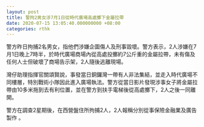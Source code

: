 ```yaml
---
layout: post
title: 警拘2男女涉7月1日從時代廣場高處擲下金屬拉帶
date: 2020-07-15 13:05:40.000000000 +08:00
categories: rthk
---
```


警方昨日拘捕2名男女，指他們涉嫌企圖傷人及刑事毀壞。警方表示，2人涉嫌在7月1日晚上7時半，於時代廣場商場內從高處投擲約7公斤重的金屬拉帶，未有傷及任何人士但破壞了商場告示架，2人隨後逃離現場。

灣仔助理指揮官關頌賢說，事發當日銅鑼灣一帶有人非法集結，並走入時代廣場不同樓層，特別戰術小隊因此進入廣場執法。警方從當日影片發現涉事女子將金屬拉帶由10多米拖到去有利位置，並在警方到扶手電梯後從高處擲下，2人之後一同離開。

警方在調查2星期後，在西營盤住所拘捕2人，2人報稱分別從事保險金融業及廣告製作 。
